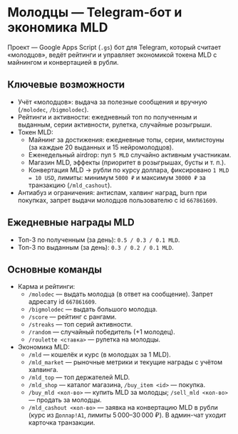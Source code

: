 # Молодцы — Telegram-бот и экономика MLD

Проект — Google Apps Script (`.gs`) бот для Telegram, который считает «молодцов», ведёт рейтинги и управляет экономикой токена MLD с майнингом и конвертацией в рубли.

## Ключевые возможности
- Учёт «молодцов»: выдача за полезные сообщения и вручную (`/molodec`, `/bigmolodec`).
- Рейтинги и активности: ежедневный топ по полученным и выданным, серии активности, рулетка, случайные розыгрыши.
- Токен MLD:
  - Майнинг за достижения: ежедневные топы, серии, милистоуны (за каждые 20 выданных и 15 нейромолодцов).
  - Еженедельный airdrop: пул `5 MLD` случайно активным участникам.
  - Магазин MLD, эффекты (приоритет в розыгрышах, бусты и т. п.).
  - Конвертация MLD → рубли по курсу доллара, фиксировано `1 MLD = 10 USD`, лимиты: минимум `5000 ₽` и максимум `30000 ₽` за транзакцию (`/mld_cashout`).
- Антиабуз и ограничения: антиспам, халвинг наград, burn при покупках, запрет выдачи молодцов пользователю с id `667861609`.

## Ежедневные награды MLD
- Топ-3 по полученным (за день): `0.5 / 0.3 / 0.1 MLD`.
- Топ-3 по выданным (за день): `0.3 / 0.2 / 0.1 MLD`.

## Основные команды
- Карма и рейтинги:
  - `/molodec` — выдать молодца (в ответ на сообщение). Запрет адресату id `667861609`.
  - `/bigmolodec` — выдать большого молодца.
  - `/score` — рейтинг с рангами.
  - `/streaks` — топ серий активности.
  - `/random` — случайный победитель (+1 молодец).
  - `/roulette <ставка>` — рулетка на молодцы.
- Экономика MLD:
  - `/mld` — кошелёк и курс (в молодцах за 1 MLD).
  - `/mld_market` — рыночные метрики и текущие награды с учётом халвинга.
  - `/mld_top` — топ держателей MLD.
  - `/mld_shop` — каталог магазина, `/buy_item <id>` — покупка.
  - `/buy_mld <кол-во>` — купить MLD за молодцы; `/sell_mld <кол-во>` — продать за молодцы.
  - `/mld_cashout <кол-во>` — заявка на конвертацию MLD в рубли (курс из `Доллар!A1`, лимиты 5 000–30 000 ₽). В админ-чат уходит карточка транзакции.
